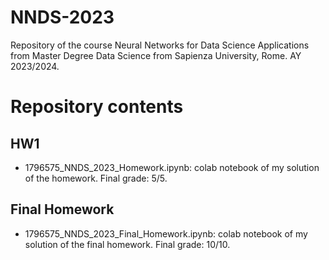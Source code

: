 # NNDS-2023
Repository of the course Neural Networks for Data Science Applications from Master Degree Data Science from Sapienza University, Rome. AY 2023/2024.

# Repository contents

## HW1
- 1796575_NNDS_2023_Homework.ipynb: colab notebook of my solution of the homework. Final grade: 5/5.

## Final Homework
- 1796575_NNDS_2023_Final_Homework.ipynb: colab notebook of my solution of the final homework. Final grade: 10/10.
